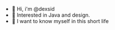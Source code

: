- 👋 Hi, i'm @dexsid
- 👀 Interested in Java and design.
- 🌱 I want to know myself in this short life

